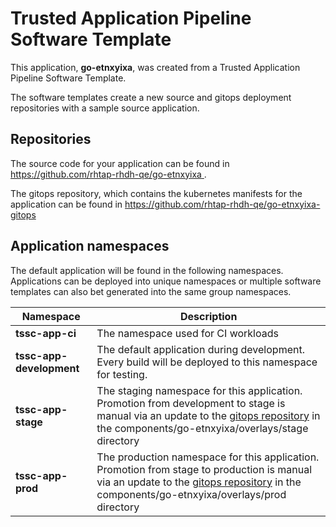 # Trusted Application Pipeline Software Template

This application, **go-etnxyixa**, was created from a Trusted Application Pipeline Software Template.

The software templates create a new source and gitops deployment repositories with a sample source application. 

## Repositories

The source code for your application can be found in [https://github.com/rhtap-rhdh-qe/go-etnxyixa ](https://github.com/rhtap-rhdh-qe/go-etnxyixa ).
 
The gitops repository, which contains the kubernetes manifests for the application can be found in 
[https://github.com/rhtap-rhdh-qe/go-etnxyixa-gitops ](https://github.com/rhtap-rhdh-qe/go-etnxyixa-gitops ) 

## Application namespaces 

The default application will be found in the following namespaces. Applications can be deployed into unique namespaces or multiple software templates can also bet generated into the same group namespaces.  

|  Namespace   |  Description   |  
| -------- | -------- |
| **tssc-app-ci** | The namespace used for CI workloads |
| **tssc-app-development** | The default application during development. Every build will be deployed to this namespace for testing. |
| **tssc-app-stage** | The staging namespace for this application. Promotion from development to stage is manual via an update to the [gitops repository](https://github.com/rhtap-rhdh-qe/go-etnxyixa-gitops ) in the components/go-etnxyixa/overlays/stage directory |
| **tssc-app-prod** | The production namespace for this application. Promotion from stage to production is manual via an update to the [gitops repository](https://github.com/rhtap-rhdh-qe/go-etnxyixa-gitops ) in the components/go-etnxyixa/overlays/prod directory |